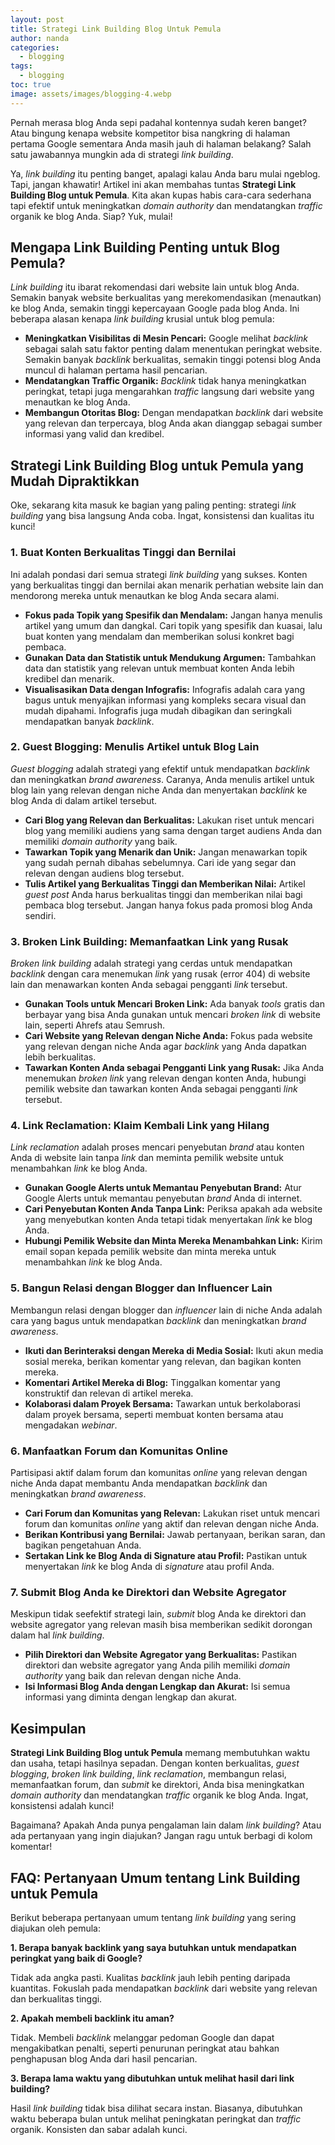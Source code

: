 ```yaml
---
layout: post
title: Strategi Link Building Blog Untuk Pemula
author: nanda
categories:
  - blogging
tags:
  - blogging
toc: true
image: assets/images/blogging-4.webp
---
```



Pernah merasa blog Anda sepi padahal kontennya sudah keren banget? Atau bingung kenapa website kompetitor bisa nangkring di halaman pertama Google sementara Anda masih jauh di halaman belakang? Salah satu jawabannya mungkin ada di strategi _link building_.

Ya, _link building_ itu penting banget, apalagi kalau Anda baru mulai ngeblog. Tapi, jangan khawatir! Artikel ini akan membahas tuntas **Strategi Link Building Blog untuk Pemula**. Kita akan kupas habis cara-cara sederhana tapi efektif untuk meningkatkan _domain authority_ dan mendatangkan _traffic_ organik ke blog Anda. Siap? Yuk, mulai!

## Mengapa Link Building Penting untuk Blog Pemula?

_Link building_ itu ibarat rekomendasi dari website lain untuk blog Anda. Semakin banyak website berkualitas yang merekomendasikan (menautkan) ke blog Anda, semakin tinggi kepercayaan Google pada blog Anda. Ini beberapa alasan kenapa _link building_ krusial untuk blog pemula:

- **Meningkatkan Visibilitas di Mesin Pencari:** Google melihat _backlink_ sebagai salah satu faktor penting dalam menentukan peringkat website. Semakin banyak _backlink_ berkualitas, semakin tinggi potensi blog Anda muncul di halaman pertama hasil pencarian.
- **Mendatangkan Traffic Organik:** _Backlink_ tidak hanya meningkatkan peringkat, tetapi juga mengarahkan _traffic_ langsung dari website yang menautkan ke blog Anda.
- **Membangun Otoritas Blog:** Dengan mendapatkan _backlink_ dari website yang relevan dan terpercaya, blog Anda akan dianggap sebagai sumber informasi yang valid dan kredibel.

## Strategi Link Building Blog untuk Pemula yang Mudah Dipraktikkan

Oke, sekarang kita masuk ke bagian yang paling penting: strategi _link building_ yang bisa langsung Anda coba. Ingat, konsistensi dan kualitas itu kunci!

### 1\. Buat Konten Berkualitas Tinggi dan Bernilai

Ini adalah pondasi dari semua strategi _link building_ yang sukses. Konten yang berkualitas tinggi dan bernilai akan menarik perhatian website lain dan mendorong mereka untuk menautkan ke blog Anda secara alami.

- **Fokus pada Topik yang Spesifik dan Mendalam:** Jangan hanya menulis artikel yang umum dan dangkal. Cari topik yang spesifik dan kuasai, lalu buat konten yang mendalam dan memberikan solusi konkret bagi pembaca.
- **Gunakan Data dan Statistik untuk Mendukung Argumen:** Tambahkan data dan statistik yang relevan untuk membuat konten Anda lebih kredibel dan menarik.
- **Visualisasikan Data dengan Infografis:** Infografis adalah cara yang bagus untuk menyajikan informasi yang kompleks secara visual dan mudah dipahami. Infografis juga mudah dibagikan dan seringkali mendapatkan banyak _backlink_.

### 2\. Guest Blogging: Menulis Artikel untuk Blog Lain

_Guest blogging_ adalah strategi yang efektif untuk mendapatkan _backlink_ dan meningkatkan _brand awareness_. Caranya, Anda menulis artikel untuk blog lain yang relevan dengan niche Anda dan menyertakan _backlink_ ke blog Anda di dalam artikel tersebut.

- **Cari Blog yang Relevan dan Berkualitas:** Lakukan riset untuk mencari blog yang memiliki audiens yang sama dengan target audiens Anda dan memiliki _domain authority_ yang baik.
- **Tawarkan Topik yang Menarik dan Unik:** Jangan menawarkan topik yang sudah pernah dibahas sebelumnya. Cari ide yang segar dan relevan dengan audiens blog tersebut.
- **Tulis Artikel yang Berkualitas Tinggi dan Memberikan Nilai:** Artikel _guest post_ Anda harus berkualitas tinggi dan memberikan nilai bagi pembaca blog tersebut. Jangan hanya fokus pada promosi blog Anda sendiri.

### 3\. Broken Link Building: Memanfaatkan Link yang Rusak

_Broken link building_ adalah strategi yang cerdas untuk mendapatkan _backlink_ dengan cara menemukan _link_ yang rusak (error 404) di website lain dan menawarkan konten Anda sebagai pengganti _link_ tersebut.

- **Gunakan Tools untuk Mencari Broken Link:** Ada banyak _tools_ gratis dan berbayar yang bisa Anda gunakan untuk mencari _broken link_ di website lain, seperti Ahrefs atau Semrush.
- **Cari Website yang Relevan dengan Niche Anda:** Fokus pada website yang relevan dengan niche Anda agar _backlink_ yang Anda dapatkan lebih berkualitas.
- **Tawarkan Konten Anda sebagai Pengganti Link yang Rusak:** Jika Anda menemukan _broken link_ yang relevan dengan konten Anda, hubungi pemilik website dan tawarkan konten Anda sebagai pengganti _link_ tersebut.

### 4\. Link Reclamation: Klaim Kembali Link yang Hilang

_Link reclamation_ adalah proses mencari penyebutan _brand_ atau konten Anda di website lain tanpa _link_ dan meminta pemilik website untuk menambahkan _link_ ke blog Anda.

- **Gunakan Google Alerts untuk Memantau Penyebutan Brand:** Atur Google Alerts untuk memantau penyebutan _brand_ Anda di internet.
- **Cari Penyebutan Konten Anda Tanpa Link:** Periksa apakah ada website yang menyebutkan konten Anda tetapi tidak menyertakan _link_ ke blog Anda.
- **Hubungi Pemilik Website dan Minta Mereka Menambahkan Link:** Kirim email sopan kepada pemilik website dan minta mereka untuk menambahkan _link_ ke blog Anda.

### 5\. Bangun Relasi dengan Blogger dan Influencer Lain

Membangun relasi dengan blogger dan _influencer_ lain di niche Anda adalah cara yang bagus untuk mendapatkan _backlink_ dan meningkatkan _brand awareness_.

- **Ikuti dan Berinteraksi dengan Mereka di Media Sosial:** Ikuti akun media sosial mereka, berikan komentar yang relevan, dan bagikan konten mereka.
- **Komentari Artikel Mereka di Blog:** Tinggalkan komentar yang konstruktif dan relevan di artikel mereka.
- **Kolaborasi dalam Proyek Bersama:** Tawarkan untuk berkolaborasi dalam proyek bersama, seperti membuat konten bersama atau mengadakan _webinar_.

### 6\. Manfaatkan Forum dan Komunitas Online

Partisipasi aktif dalam forum dan komunitas _online_ yang relevan dengan niche Anda dapat membantu Anda mendapatkan _backlink_ dan meningkatkan _brand awareness_.

- **Cari Forum dan Komunitas yang Relevan:** Lakukan riset untuk mencari forum dan komunitas _online_ yang aktif dan relevan dengan niche Anda.
- **Berikan Kontribusi yang Bernilai:** Jawab pertanyaan, berikan saran, dan bagikan pengetahuan Anda.
- **Sertakan Link ke Blog Anda di Signature atau Profil:** Pastikan untuk menyertakan _link_ ke blog Anda di _signature_ atau profil Anda.

### 7\. Submit Blog Anda ke Direktori dan Website Agregator

Meskipun tidak seefektif strategi lain, _submit_ blog Anda ke direktori dan website agregator yang relevan masih bisa memberikan sedikit dorongan dalam hal _link building_.

- **Pilih Direktori dan Website Agregator yang Berkualitas:** Pastikan direktori dan website agregator yang Anda pilih memiliki _domain authority_ yang baik dan relevan dengan niche Anda.
- **Isi Informasi Blog Anda dengan Lengkap dan Akurat:** Isi semua informasi yang diminta dengan lengkap dan akurat.

## Kesimpulan

**Strategi Link Building Blog untuk Pemula** memang membutuhkan waktu dan usaha, tetapi hasilnya sepadan. Dengan konten berkualitas, _guest blogging_, _broken link building_, _link reclamation_, membangun relasi, memanfaatkan forum, dan _submit_ ke direktori, Anda bisa meningkatkan _domain authority_ dan mendatangkan _traffic_ organik ke blog Anda. Ingat, konsistensi adalah kunci!

Bagaimana? Apakah Anda punya pengalaman lain dalam _link building_? Atau ada pertanyaan yang ingin diajukan? Jangan ragu untuk berbagi di kolom komentar!

## FAQ: Pertanyaan Umum tentang Link Building untuk Pemula

Berikut beberapa pertanyaan umum tentang _link building_ yang sering diajukan oleh pemula:

**1\. Berapa banyak backlink yang saya butuhkan untuk mendapatkan peringkat yang baik di Google?**

Tidak ada angka pasti. Kualitas _backlink_ jauh lebih penting daripada kuantitas. Fokuslah pada mendapatkan _backlink_ dari website yang relevan dan berkualitas tinggi.

**2\. Apakah membeli backlink itu aman?**

Tidak. Membeli _backlink_ melanggar pedoman Google dan dapat mengakibatkan penalti, seperti penurunan peringkat atau bahkan penghapusan blog Anda dari hasil pencarian.

**3\. Berapa lama waktu yang dibutuhkan untuk melihat hasil dari link building?**

Hasil _link building_ tidak bisa dilihat secara instan. Biasanya, dibutuhkan waktu beberapa bulan untuk melihat peningkatan peringkat dan _traffic_ organik. Konsisten dan sabar adalah kunci.
